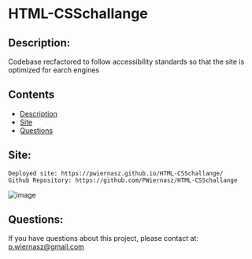 # HTML-CSSchallange

## Description: 
Codebase recfactored to follow accessibility standards so that the site is optimized for earch engines
  
  ## Contents
  - [Description](#description)
  - [Site](#site)
  - [Questions](#questions)
  

  ## Site:
    Deployed site: https://pwiernasz.github.io/HTML-CSSchallange/
    Github Repository: https://github.com/PWiernasz/HTML-CSSchallange


![image](https://user-images.githubusercontent.com/100784603/181924866-8c624d69-b66d-4233-9a7a-02c5a7efd624.png)


  ## Questions:
  If you have questions about this project, please contact at:
  p.wiernasz@gmail.com

